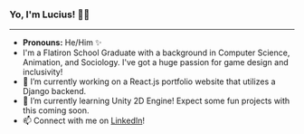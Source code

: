 ### Yo, I'm Lucius! 👋🏾

----
- **Pronouns:** He/Him ✨
- I'm a Flatiron School Graduate with a background in Computer Science, Animation, and Sociology. I've got a huge passion for game design and inclusivity! 
- 🔭 I’m currently working on a React.js portfolio website that utilizes a Django backend. 
- 🌱 I’m currently learning Unity 2D Engine! Expect some fun projects with this coming soon.
- 📫 Connect with me on [LinkedIn](https://www.linkedin.com/in/luvanslyke/)! 

<!--
**fangbalm/fangbalm** is a ✨ _special_ ✨ repository because its `README.md` (this file) appears on your GitHub profile.

Here are some ideas to get you started:

- 🔭 I’m currently working on ...
- 🌱 I’m currently learning ...
- 👯 I’m looking to collaborate on ...
- 🤔 I’m looking for help with ...
- 💬 Ask me about ...
- 📫 How to reach me: ...
- 😄 Pronouns: ...
- ⚡ Fun fact: ...
-->
